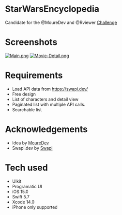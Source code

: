 # StarWarsEncyclopedia

Candidate for the @MoureDev and @Rviewer [Challenge](https://go.rviewer.io/dev-unit-converter-es/?utm_source=mouredev&utm_medium=github_repo&utm_campaign=unit_converter_mouredev)

# Screenshots

[![Main.png](https://i.postimg.cc/tTQFxRDG/Main.png)](https://postimg.cc/t1k10jLB)
[![Movie-Detail.png](https://i.postimg.cc/RF7KQrb6/Movie-Detail.png)](https://postimg.cc/G8p4dfRd)


# Requirements
- Load API data from https://swapi.dev/
- Free design
- List of characters and detail view
- Paginated list with multiple API calls.
- Searchable list

# Acknowledgements

- Idea by [MoureDev](https://mouredev.com)
- Swapi.dev by [Swapi](https://swapi.dev)

# Tech used

- UIkit
- Programatic UI
- iOS 15.0
- Swift 5.7
- Xcode 14.0
- iPhone only supported
